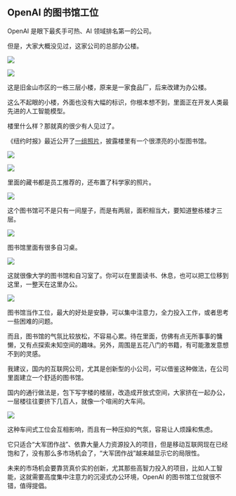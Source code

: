 ## OpenAI 的图书馆工位

OpenAI 是眼下最炙手可热、AI 领域排名第一的公司。

但是，大家大概没见过，这家公司的总部办公楼。

![](https://cdn.beekka.com/blogimg/asset/202405/bg2024051902.webp)

![](https://cdn.beekka.com/blogimg/asset/202405/bg2024051904.webp)

这是旧金山市区的一栋三层小楼，原来是一家食品厂，后来改建为办公楼。

这么不起眼的小楼，外面也没有大幅的标识，你根本想不到，里面正在开发人类最先进的人工智能模型。

楼里什么样？那就真的很少有人见过了。

《纽约时报》最近公开了[一组照片](https://www.nytimes.com/2024/05/15/technology/openai-library-office.html?unlocked_article_code=1.sk0.YPlO.TYf5O94wbM-o&smid=url-share)，披露楼里有一个很漂亮的小型图书馆。

![](https://cdn.beekka.com/blogimg/asset/202405/bg2024051905.webp)

![](https://cdn.beekka.com/blogimg/asset/202405/bg2024051909.webp)

里面的藏书都是员工推荐的，还布置了科学家的照片。

![](https://cdn.beekka.com/blogimg/asset/202405/bg2024051907.webp)

这个图书馆可不是只有一间屋子，而是有两层，面积相当大，要知道整栋楼才三层。

![](https://cdn.beekka.com/blogimg/asset/202405/bg2024051908.webp)

图书馆里面有很多自习桌。

![](https://cdn.beekka.com/blogimg/asset/202405/bg2024051910.webp)

这就很像大学的图书馆和自习室了。你可以在里面读书、休息，也可以把工位移到这里，一整天在这里办公。

![](https://cdn.beekka.com/blogimg/asset/202405/bg2024051911.webp)

图书馆当作工位，最大的好处是安静，可以集中注意力，全力投入工作，或者思考一些困难的问题。

而且，图书馆的气氛比较放松，不容易心累。待在里面，仿佛有点无所事事的慵懒，又有点探索未知空间的趣味。另外，周围是五花八门的书籍，有可能激发意想不到的灵感。

我建议，国内的互联网公司，尤其是创新型的小公司，可以借鉴这种做法，在公司里面建立一个舒适的图书馆。

国内的通行做法是，包下写字楼的楼层，改造成开放式空间，大家挤在一起办公，一层楼往往要挤下几百人，就像一个喧闹的大车间。

![](https://cdn.beekka.com/blogimg/asset/202405/bg2024051912.webp)

这种车间式工位会互相影响，而且有一种压抑的气氛，容易让人烦躁和焦虑。

它只适合“大军团作战”、依靠大量人力资源投入的项目，但是移动互联网现在已经饱和了，没有那么多市场机会了，“大军团作战”越来越显示它的局限性。

未来的市场机会要靠货真价实的创新，尤其那些高智力投入的项目，比如人工智能，这就需要高度集中注意力的沉浸式办公环境，OpenAI 的图书馆工位就很不错，值得提倡。


